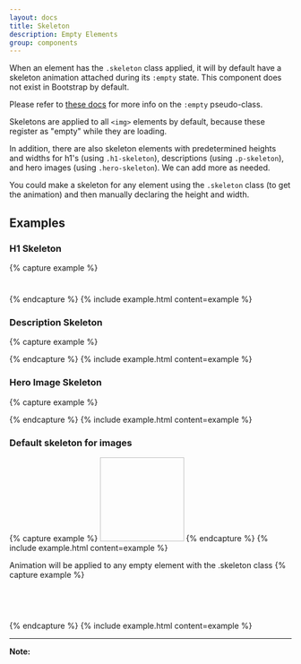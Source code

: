 ```yaml
---
layout: docs
title: Skeleton
description: Empty Elements
group: components
---
```

When an element has the `.skeleton` class applied, it will by default have a skeleton animation attached during its `:empty` state. This component does not exist in Bootstrap by default. 

Please refer to [these docs](https://developer.mozilla.org/en-US/docs/Web/CSS/:empty) for more info on the `:empty` pseudo-class.

Skeletons are applied to all `<img>` elements by default, because these register as "empty" while they are loading.

In addition, there are also skeleton elements with predetermined heights and widths for h1's (using `.h1-skeleton`), descriptions (using `.p-skeleton`), and hero images (using `.hero-skeleton`). We can add more as needed.

You could make a skeleton for any element using the `.skeleton` class (to get the animation) and then manually declaring the height and width.

## Examples

### H1 Skeleton
{% capture example %}
<h1 class="h1-skeleton"></h1>
{% endcapture %}
{% include example.html content=example %}

### Description Skeleton
{% capture example %}
<div class="col-12 col-lg-8">
  <p class="p-skeleton"></p>
</div>
{% endcapture %}
{% include example.html content=example %}

### Hero Image Skeleton
{% capture example %}
<div class="col-12 col-lg-8">
  <img class="hero-skeleton"/>
</div>
{% endcapture %}
{% include example.html content=example %}

### Default skeleton for images
{% capture example %}
<img style="width:150px; height:150px;" class="skeleton"/>
{% endcapture %}
{% include example.html content=example %}

Animation will be applied to any empty element with the .skeleton class
{% capture example %}
<div class="skeleton my-1" style="width:100%; height:30px;"></div>
<div class="skeleton my-1" style="width:100%; height:30px;"></div>
{% endcapture %}
{% include example.html content=example %}

---

**Note:** 
